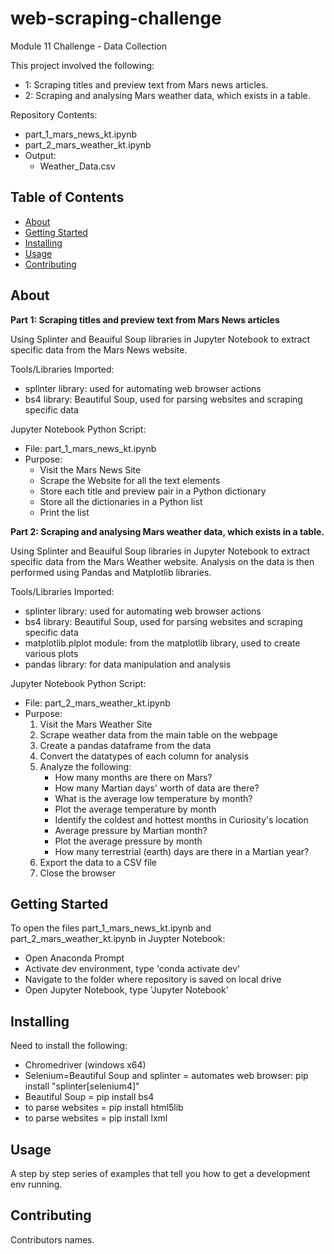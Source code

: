 # web-scraping-challenge
Module 11 Challenge - Data Collection

This project involved the following:
- 1: Scraping titles and preview text from Mars news articles.
- 2: Scraping and analysing Mars weather data, which exists in a table.

Repository Contents:
- part_1_mars_news_kt.ipynb
- part_2_mars_weather_kt.ipynb
- Output:
    - Weather_Data.csv
    
## Table of Contents

- [About](#about)
- [Getting Started](#getting_started)
- [Installing](#installing)
- [Usage](#usage)
- [Contributing](#contributing)

## About
**Part 1: Scraping titles and preview text from Mars News articles**

Using Splinter and Beauiful Soup libraries in Jupyter Notebook to extract specific data from the Mars News website.

Tools/Libraries Imported:
- splinter library: used for automating web browser actions
- bs4 library: Beautiful Soup, used for parsing websites and scraping specific data

Jupyter Notebook Python Script:
- File: part_1_mars_news_kt.ipynb
- Purpose:
  - Visit the Mars News Site
  - Scrape the Website for all the text elements
  - Store each title and preview pair in a Python dictionary
  - Store all the dictionaries in a Python list
  - Print the list

**Part 2: Scraping and analysing Mars weather data, which exists in a table.**

Using Splinter and Beauiful Soup libraries in Jupyter Notebook to extract specific data from the Mars Weather website. Analysis on the data is then performed using Pandas and Matplotlib libraries.

Tools/Libraries Imported:
- splinter library: used for automating web browser actions
- bs4 library: Beautiful Soup, used for parsing websites and scraping specific data
- matplotlib.plplot module: from the matplotlib library, used to create various plots
- pandas library: for data manipulation and analysis

Jupyter Notebook Python Script:
- File: part_2_mars_weather_kt.ipynb
- Purpose:
    1. Visit the Mars Weather Site
    2. Scrape weather data from the main table on the webpage
    3. Create a pandas dataframe from the data
    4. Convert the datatypes of each column for analysis
    5. Analyze the following:
        - How many months are there on Mars?
        - How many Martian days' worth of data are there?
        - What is the average low temperature by month?
        - Plot the average temperature by month
        - Identify the coldest and hottest months in Curiosity's location
        - Average pressure by Martian month?
        - Plot the average pressure by month
        - How many terrestrial (earth) days are there in a Martian year?
    6. Export the data to a CSV file
    7. Close the browser 
        

## Getting Started
To open the files part_1_mars_news_kt.ipynb and part_2_mars_weather_kt.ipynb in Juypter Notebook:
  - Open Anaconda Prompt
  - Activate dev environment, type 'conda activate dev'
  - Navigate to the folder where repository is saved on local drive
  - Open Jupyter Notebook, type 'Jupyter Notebook'
        
## Installing
Need to install the following:
  - Chromedriver (windows x64)
  - Selenium=Beautiful Soup and splinter = automates web browser: pip install "splinter[selenium4]"
  - Beautiful Soup = pip install bs4
  - to parse websites = pip install html5lib
  - to parse websites = pip install lxml

## Usage
A step by step series of examples that tell you how to get a development env running.

## Contributing
Contributors names.
